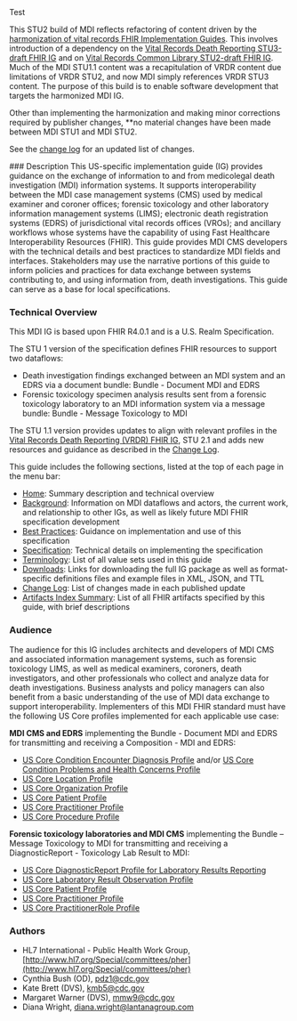 <div class="note-to-implementers" markdown="1">
Test
</div><!-- note-to-implementers -->

<div class="note-to-balloters" markdown="1">

This STU2 build of MDI reflects refactoring of content driven by the [harmonization of vital records FHIR Implementation Guides](https://hl7.org/fhir/us/vr-common-library/2024Jan/vr_ig_harmonization.html).  This involves introduction of a dependency on the [Vital Records Death Reporting STU3-draft FHIR IG](https://build.fhir.org/ig/HL7/vrdr/) and on [Vital Records Common Library STU2-draft FHIR IG](https://build.fhir.org/ig/HL7/vr-common-library).  Much of the MDI STU1.1 content was a recapitulation of VRDR content due limitations of VRDR STU2, and now MDI simply references VRDR STU3 content. The purpose of this build is to enable software development that targets the harmonized MDI IG.

Other than implementing the harmonization and making minor corrections required by publisher changes, **no material changes have been made between MDI STU1 and MDI STU2.

See the [change log](mdi_change_log.html) for an updated list of changes.
  
</div><!-- note-to-balloters -->
### Description
This US-specific implementation guide (IG) provides guidance on the exchange of information to and from medicolegal death investigation (MDI) information systems. It supports interoperability between the MDI case management systems (CMS) used by medical examiner and coroner offices; forensic toxicology and other laboratory information management systems (LIMS); electronic death registration systems (EDRS) of jurisdictional vital records offices (VROs); and ancillary workflows whose systems have the capability of using Fast Healthcare Interoperability Resources (FHIR). This guide provides MDI CMS developers with the technical details and best practices to standardize MDI fields and interfaces. Stakeholders may use the narrative portions of this guide to inform policies and practices for data exchange between systems contributing to, and using information from, death investigations. This guide can serve as a base for local specifications.

### Technical Overview
This MDI IG is based upon FHIR R4.0.1 and is a U.S. Realm Specification.

The STU 1 version of the specification defines FHIR resources to support two dataflows:
* Death investigation findings exchanged between an MDI system and an EDRS via a document bundle: Bundle - Document MDI and EDRS
* Forensic toxicology specimen analysis results sent from a forensic toxicology laboratory to an MDI information system via a message bundle: Bundle - Message Toxicology to MDI

The STU 1.1 version provides updates to align with relevant profiles in the [Vital Records Death Reporting (VRDR) FHIR IG](http://hl7.org/fhir/us/vrdr/), STU 2.1 and adds new resources and guidance as described in the [Change Log](mdi_change_log.html).

This guide includes the following sections, listed at the top of each page in the menu bar: 
* [Home](index.html): Summary description and technical overview
* [Background](mdi_background.html): Information on MDI dataflows and actors, the current work, and relationship to other IGs, as well as likely future MDI FHIR specification development
* [Best Practices](mdi_best_practices.html): Guidance on implementation and use of this specification
* [Specification](mdi_specification.html): Technical details on implementing the specification
* [Terminology](mdi_terminology.html): List of all value sets used in this guide
* [Downloads](mdi_downloads.html): Links for downloading the full IG package as well as format-specific definitions files and example files in XML, JSON, and TTL
* [Change Log](mdi_change_log.html): List of changes made in each published update
* [Artifacts Index Summary](artifacts.html): List of all FHIR artifacts specified by this guide, with brief descriptions

### Audience
The audience for this IG includes architects and developers of MDI CMS and associated information management systems, such as forensic toxicology LIMS, as well as medical examiners, coroners, death investigators, and other professionals who collect and analyze data for death investigations. Business analysts and policy managers can also benefit from a basic understanding of the use of MDI data exchange to support interoperability.
Implementers of this MDI FHIR standard must have the following US Core profiles implemented for each applicable use case:

**MDI CMS and EDRS** implementing the Bundle - Document MDI and EDRS for transmitting and receiving a Composition - MDI and EDRS:
* [US Core Condition Encounter Diagnosis Profile](http://hl7.org/fhir/us/core/StructureDefinition-us-core-condition-encounter-diagnosis.html) and/or [US Core Condition Problems and Health Concerns Profile](http://hl7.org/fhir/us/core/StructureDefinition-us-core-condition-problems-health-concerns.html)
* [US Core Location Profile](http://hl7.org/fhir/us/core/StructureDefinition/us-core-location)
* [US Core Organization Profile](http://hl7.org/fhir/us/core/StructureDefinition/us-core-organization)
* [US Core Patient Profile](http://hl7.org/fhir/us/core/StructureDefinition/us-core-patient)
* [US Core Practitioner Profile](http://hl7.org/fhir/us/core/StructureDefinition/us-core-practitioner)
* [US Core Procedure Profile](http://hl7.org/fhir/us/core/StructureDefinition/us-core-procedure)

**Forensic toxicology laboratories and MDI CMS** implementing the Bundle – Message Toxicology to MDI for transmitting and receiving a DiagnosticReport - Toxicology Lab Result to MDI:
* [US Core DiagnosticReport Profile for Laboratory Results Reporting](http://hl7.org/fhir/us/core/StructureDefinition-us-core-diagnosticreport-lab.html)
* [US Core Laboratory Result Observation Profile](http://hl7.org/fhir/us/core/StructureDefinition/us-core-observation-lab)
* [US Core Patient Profile](http://hl7.org/fhir/us/core/StructureDefinition/us-core-patient)
* [US Core Practitioner Profile](http://hl7.org/fhir/us/core/StructureDefinition/us-core-practitioner)
* [US Core PractitionerRole Profile](http://hl7.org/fhir/us/core/StructureDefinition/us-core-practitionerrole)

### Authors
* HL7 International - Public Health Work Group, [http://www.hl7.org/Special/committees/pher](http://www.hl7.org/Special/committees/pher)
* Cynthia Bush (OD), pdz1@cdc.gov
* Kate Brett (DVS), kmb5@cdc.gov
* Margaret Warner (DVS), mmw9@cdc.gov
* Diana Wright, diana.wright@lantanagroup.com